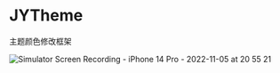 # JYTheme
主题颜色修改框架

![Simulator Screen Recording - iPhone 14 Pro - 2022-11-05 at 20 55 21](https://user-images.githubusercontent.com/14053894/200120979-8bd01ee7-2d13-48db-9a42-a0e34979b89a.gif)
